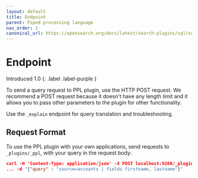 ```yaml
---
layout: default
title: Endpoint
parent: Piped processing language
nav_order: 1
canonical_url: https://opensearch.org/docs/latest/search-plugins/sql/sql-ppl-api/
---
```


# Endpoint
Introduced 1.0
{: .label .label-purple }

To send a query request to PPL plugin, use the HTTP POST request.
We recommend a POST request because it doesn't have any length limit and it allows you to pass other parameters to the plugin for other functionality.

Use the `_explain` endpoint for query translation and troubleshooting.

## Request Format

To use the PPL plugin with your own applications, send requests to `_plugins/_ppl`, with your query in the request body:

```json
curl -H 'Content-Type: application/json' -X POST localhost:9200/_plugins/_ppl \
... -d '{"query" : "source=accounts | fields firstname, lastname"}'
```
